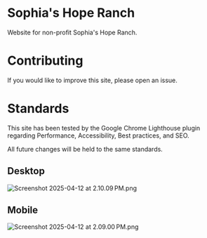 # Sophia's Hope Ranch

Website for non-profit Sophia's Hope Ranch.

# Contributing

If you would like to improve this site, please open an issue.

# Standards

This site has been tested by the Google Chrome Lighthouse plugin regarding Performance, Accessibility, Best practices,
and SEO.

All future changes will be held to the same standards.

## Desktop

![Screenshot 2025-04-12 at 2.10.09 PM.png](..%2F..%2F..%2FDesktop%2FScreenshot%202025-04-12%20at%202.10.09%E2%80%AFPM.png)

## Mobile

![Screenshot 2025-04-12 at 2.09.00 PM.png](..%2F..%2F..%2FDesktop%2FScreenshot%202025-04-12%20at%202.09.00%E2%80%AFPM.png)
